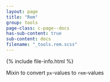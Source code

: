 ```yaml
---
layout: page
title: "Rem"
group: tools
page-class: c-page--docs
has-sub-content: true
sub-content: docs
filename: "_tools.rem.scss"
---
```


{% include file-info.html %}

Mixin to convert `px`-values to `rem`-values
